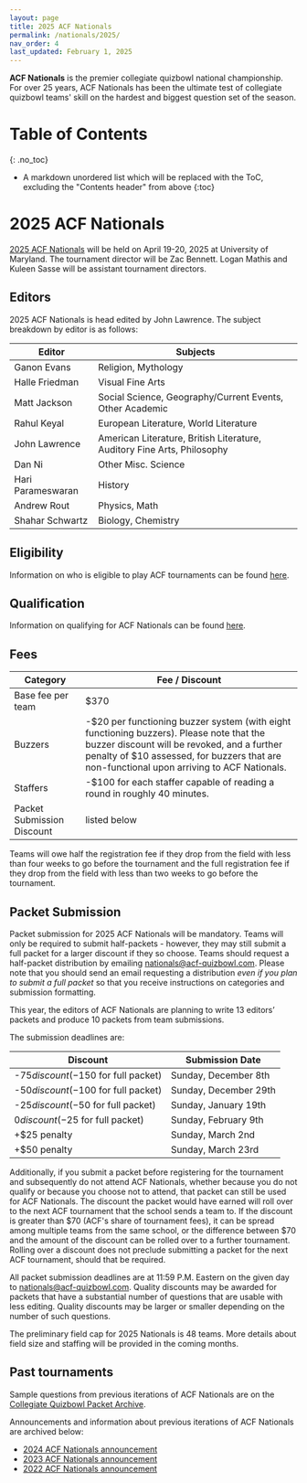 ```yaml
---
layout: page
title: 2025 ACF Nationals
permalink: /nationals/2025/
nav_order: 4
last_updated: February 1, 2025
---
```


**ACF Nationals** is the premier collegiate quizbowl national championship. For over 25 years, ACF Nationals has been the ultimate test of collegiate quizbowl teams' skill on the hardest and biggest question set of the season.

# Table of Contents
{: .no_toc}
* A markdown unordered list which will be replaced with the ToC, excluding the "Contents header" from above
{:toc}

# 2025 ACF Nationals

[2025 ACF Nationals](https://hsquizbowl.org/forums/viewtopic.php?t=28313) will be held on April 19-20, 2025 at University of Maryland. The tournament director will be Zac Bennett. Logan Mathis and Kuleen Sasse will be assistant tournament directors.

## Editors

2025 ACF Nationals is head edited by John Lawrence. The subject breakdown by editor is as follows:

| Editor            | Subjects                                                                |
| ----------------- | ----------------------------------------------------------------------- |
| Ganon Evans       | Religion, Mythology                                                     |
| Halle Friedman    | Visual Fine Arts                                                        |
| Matt Jackson      | Social Science, Geography/Current Events, Other Academic                |
| Rahul Keyal       | European Literature, World Literature                                   |
| John Lawrence     | American Literature, British Literature, Auditory Fine Arts, Philosophy |
| Dan Ni            | Other Misc. Science                                                     |
| Hari Parameswaran | History                                                                 |
| Andrew Rout       | Physics, Math                                                           |
| Shahar Schwartz   | Biology, Chemistry                                                      |

## Eligibility

Information on who is eligible to play ACF tournaments can be found [here](https://acf-quizbowl.com/rules/eligibility/).

## Qualification

Information on qualifying for ACF Nationals can be found [here](https://acf-quizbowl.com/rules/eligibility/).

## Fees

| Category                   | Fee / Discount                                                                                                                                                                                                                        |
| -------------------------- | ------------------------------------------------------------------------------------------------------------------------------------------------------------------------------------------------------------------------------------- |
| Base fee per team          | $370                                                                                                                                                                                                                                  |
| Buzzers                    | -$20 per functioning buzzer system (with eight functioning buzzers). Please note that the buzzer discount will be revoked, and a further penalty of $10 assessed, for buzzers that are non-functional upon arriving to ACF Nationals. |
| Staffers                   | -$100 for each staffer capable of reading a round in roughly 40 minutes.                                                                                                                                                              |
| Packet Submission Discount | listed below                                                                                                                                                                                                                          |

Teams will owe half the registration fee if they drop from the field with less than four weeks to go before the tournament and the full registration fee if they drop from the field with less than two weeks to go before the tournament.

## Packet Submission

Packet submission for 2025 ACF Nationals will be mandatory. Teams will only be required to submit half-packets - however, they may still submit a full packet for a larger discount if they so choose. Teams should request a half-packet distribution by emailing [nationals@acf-quizbowl.com](mailto:nationals@acf-quizbowl.com). Please note that you should send an email requesting a distribution *even if you plan to submit a full packet* so that you receive instructions on categories and submission formatting.

This year, the editors of ACF Nationals are planning to write 13 editors’ packets and produce 10 packets from team submissions.

The submission deadlines are:

| Discount                              | Submission Date       |
| ------------------------------------- | --------------------- |
| -$75 discount (-$150 for full packet) | Sunday, December 8th  |
| -$50 discount (-$100 for full packet) | Sunday, December 29th |
| -$25 discount (-$50 for full packet)  | Sunday, January 19th  |
| $0 discount (-$25 for full packet)    | Sunday, February 9th  |
| +$25 penalty                          | Sunday, March 2nd     |
| +$50 penalty                          | Sunday, March 23rd    |

Additionally, if you submit a packet before registering for the tournament and subsequently do not attend ACF Nationals, whether because you do not qualify or because you choose not to attend, that packet can still be used for ACF Nationals. The discount the packet would have earned will roll over to the next ACF tournament that the school sends a team to. If the discount is greater than $70 (ACF's share of tournament fees), it can be spread among multiple teams from the same school, or the difference between $70 and the amount of the discount can be rolled over to a further tournament. Rolling over a discount does not preclude submitting a packet for the next ACF tournament, should that be required.

All packet submission deadlines are at 11:59 P.M. Eastern on the given day to [nationals@acf-quizbowl.com](mailto:nationals@acf-quizbowl.com). Quality discounts may be awarded for packets that have a substantial number of questions that are usable with less editing. Quality discounts may be larger or smaller depending on the number of such questions.

The preliminary field cap for 2025 Nationals is 48 teams. More details about field size and staffing will be provided in the coming months.

## Past tournaments

Sample questions from previous iterations of ACF Nationals are on the [Collegiate Quizbowl Packet Archive](http://hsquizbowl.org/db/questionsets/search/?name=ACF+Nationals&col=1&season=&archived=y).

Announcements and information about previous iterations of ACF Nationals are archived below:

* [2024 ACF Nationals announcement](/tournaments/archive/2023/ACF%20Nationals)
* [2023 ACF Nationals announcement](/tournaments/archive/2022/ACF%20Nationals)
* [2022 ACF Nationals announcement](/tournaments/archive/2021/ACF%20Nationals)
